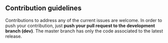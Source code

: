 ## Contribution guidelines
Contributions to address any of the current issues are welcome. In order to push your contribution, just **push your pull request to the development branch (dev)**. The master branch has only the code associated to the latest release. 
